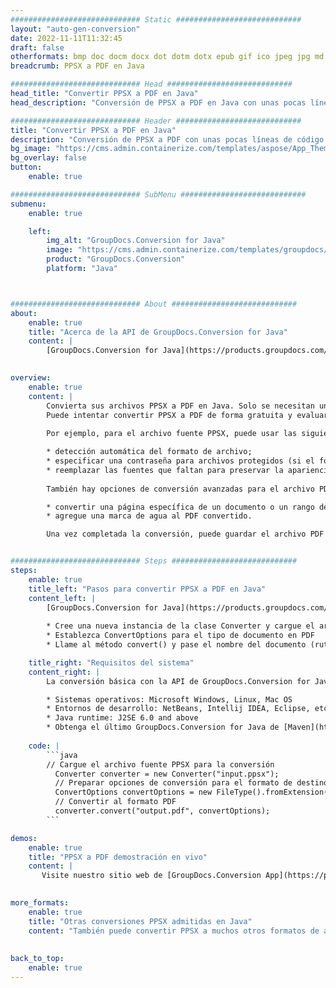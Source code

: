 ```yaml
---
############################# Static ############################
layout: "auto-gen-conversion"
date: 2022-11-11T11:32:45
draft: false
otherformats: bmp doc docm docx dot dotm dotx epub gif ico jpeg jpg md odt ott pdf png psd rtf tex tif tiff txt xps
breadcrumb: PPSX a PDF en Java

############################# Head ############################
head_title: "Convertir PPSX a PDF en Java"
head_description: "Conversión de PPSX a PDF en Java con unas pocas líneas de código. Convierta más de 160 formatos de archivo con la API de conversión de documentos de GroupDocs para Java"

############################# Header ############################
title: "Convertir PPSX a PDF en Java"
description: "Conversión de PPSX a PDF con unas pocas líneas de código Java"
bg_image: "https://cms.admin.containerize.com/templates/aspose/App_Themes/V3/images/bg/header1.png"
bg_overlay: false
button:
    enable: true

############################# SubMenu ############################
submenu:
    enable: true

    left:
        img_alt: "GroupDocs.Conversion for Java"
        image: "https://cms.admin.containerize.com/templates/groupdocs/images/product-logos/90x90-noborder/groupdocs-conversion-java.png"
        product: "GroupDocs.Conversion"
        platform: "Java"



############################# About ############################
about:
    enable: true
    title: "Acerca de la API de GroupDocs.Conversion for Java"
    content: |
        [GroupDocs.Conversion for Java](https://products.groupdocs.com/conversion/java/) es una API de conversión de formato de archivo avanzada para convertir entre formatos populares de imagen y documento como Microsoft Office, OpenDocument, PDF, HTML, correo electrónico, CAD. y mucho más con solo unas pocas líneas de código. La API nativa detecta automáticamente los formatos de los documentos originales y ofrece muchas opciones para personalizar los documentos convertidos. Junto con la función de extraer información de un documento, también admite el almacenamiento en caché de los resultados de la conversión en el disco local de forma predeterminada. Sin embargo, se puede admitir cualquier tipo de almacenamiento en caché mediante la implementación de las interfaces adecuadas: Amazon S3, Dropbox, Google Drive, Windows Azure, Reddis o cualquier otra.
    

overview:
    enable: true
    content: |
        Convierta sus archivos PPSX a PDF en Java. Solo se necesitan un par de líneas de código Java en cualquier plataforma de su elección, como Windows, Linux, macOS.
        Puede intentar convertir PPSX a PDF de forma gratuita y evaluar la calidad de los resultados de la conversión. Junto con los sencillos scripts de conversión de archivos, puede probar opciones más sofisticadas para cargar el archivo de origen PPSX y almacenar la salida PDF. 
        
        Por ejemplo, para el archivo fuente PPSX, puede usar las siguientes opciones de carga:

        * detección automática del formato de archivo;
        * especificar una contraseña para archivos protegidos (si el formato de archivo lo admite);
        * reemplazar las fuentes que faltan para preservar la apariencia del documento.
        
        También hay opciones de conversión avanzadas para el archivo PDF:

        * convertir una página específica de un documento o un rango de páginas;
        * agregue una marca de agua al PDF convertido.

        Una vez completada la conversión, puede guardar el archivo PDF en su ruta de archivo local o en cualquier almacenamiento de terceros, como FTP, Amazon S3, Google Drive, Dropbox, etc. Tenga en cuenta que para convertir PPSX a PDF, no necesita instalar ningún software adicional, como MS Office, Open Office, Adobe Acrobat Reader, etc.


############################# Steps ############################
steps:
    enable: true
    title_left: "Pasos para convertir PPSX a PDF en Java"
    content_left: |
        [GroupDocs.Conversion for Java](https://products.groupdocs.com/conversion/java/) permite a los desarrolladores convertir fácilmente el archivo PPSX a PDF con unas pocas líneas de código.
        
        * Cree una nueva instancia de la clase Converter y cargue el archivo PPSX con la ruta completa
        * Establezca ConvertOptions para el tipo de documento en PDF
        * Llame al método convert() y pase el nombre del documento (ruta completa) y el formato (PDF) como parámetro

    title_right: "Requisitos del sistema"
    content_right: |
        La conversión básica con la API de GroupDocs.Conversion for Java se puede realizar con solo unas pocas líneas de código. Nuestras API son compatibles con todas las principales plataformas y sistemas operativos. Antes de ejecutar el código a continuación, asegúrese de tener instalados los siguientes requisitos previos en su sistema.

        * Sistemas operativos: Microsoft Windows, Linux, Mac OS
        * Entornos de desarrollo: NetBeans, Intellij IDEA, Eclipse, etc.
        * Java runtime: J2SE 6.0 and above
        * Obtenga el último GroupDocs.Conversion for Java de [Maven](https://repository.groupdocs.com/webapp/#/artifacts/browse/tree/General/repo/com/groupdocs/groupdocs-conversion)
         
    code: |
        ```java    
        // Cargue el archivo fuente PPSX para la conversión
          Converter converter = new Converter("input.ppsx");
          // Preparar opciones de conversión para el formato de destino PDF
          ConvertOptions convertOptions = new FileType().fromExtension("pdf").getConvertOptions();
          // Convertir al formato PDF
          converter.convert("output.pdf", convertOptions);
        ```

demos:
    enable: true
    title: "PPSX a PDF demostración en vivo"
    content: |
       Visite nuestro sitio web de [GroupDocs.Conversion App](https://products.groupdocs.app/conversion/family) y pruebe la conversión de PPSX a PDF ahora. La demostración gratuita tiene los siguientes beneficios
          

more_formats:
    enable: true
    title: "Otras conversiones PPSX admitidas en Java"
    content: "También puede convertir PPSX a muchos otros formatos de archivo. Consulte la lista a continuación."
       
       
back_to_top:
    enable: true
---
```

